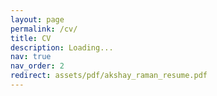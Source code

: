 ```yaml
---
layout: page
permalink: /cv/
title: CV
description: Loading...
nav: true
nav_order: 2
redirect: assets/pdf/akshay_raman_resume.pdf
---
```

